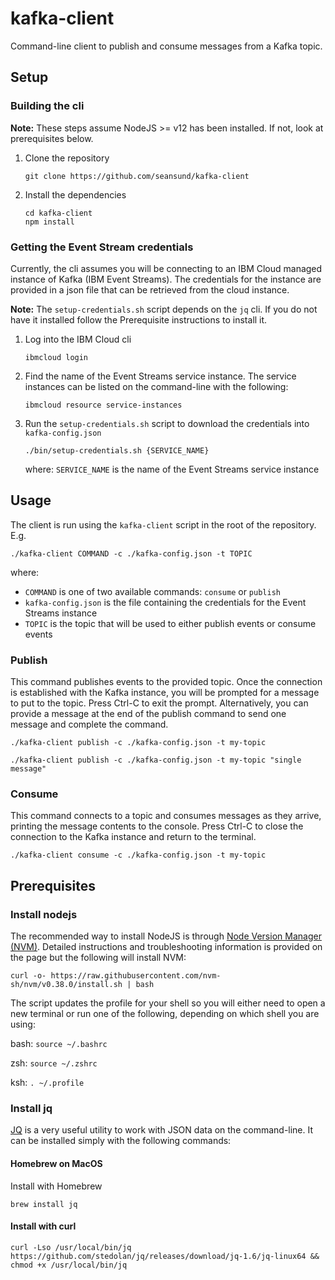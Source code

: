 # kafka-client

Command-line client to publish and consume messages from a Kafka topic.

## Setup

### Building the cli

**Note:** These steps assume NodeJS >= v12 has been installed. If not, look at prerequisites below.

1. Clone the repository
   
    ```shell
    git clone https://github.com/seansund/kafka-client
    ```
   
2. Install the dependencies

    ```shell
    cd kafka-client
    npm install
    ```

### Getting the Event Stream credentials

Currently, the cli assumes you will be connecting to an IBM Cloud managed instance of Kafka (IBM Event Streams). The credentials for the instance are provided in a json file that can be retrieved from the cloud instance.

**Note:** The `setup-credentials.sh` script depends on the `jq` cli. If you do not have it installed follow the Prerequisite instructions to install it.

1. Log into the IBM Cloud cli

    ```shell
    ibmcloud login
    ```

2. Find the name of the Event Streams service instance. The service instances can be listed on the command-line with the following:

    ```shell
    ibmcloud resource service-instances
    ```

3. Run the `setup-credentials.sh` script to download the credentials into `kafka-config.json`

    ```shell
    ./bin/setup-credentials.sh {SERVICE_NAME}
    ```
   
    where: `SERVICE_NAME` is the name of the Event Streams service instance

## Usage

The client is run using the `kafka-client` script in the root of the repository. E.g.

```shell
./kafka-client COMMAND -c ./kafka-config.json -t TOPIC
```

where:
- `COMMAND` is one of two available commands: `consume` or `publish`
- `kafka-config.json` is the file containing the credentials for the Event Streams instance
- `TOPIC` is the topic that will be used to either publish events or consume events

### Publish

This command publishes events to the provided topic. Once the connection is established with the Kafka instance, you will be prompted for
a message to put to the topic. Press Ctrl-C to exit the prompt. Alternatively, you can provide a message at the end of the publish command to send one message and complete the command.

```shell
./kafka-client publish -c ./kafka-config.json -t my-topic
```


```shell
./kafka-client publish -c ./kafka-config.json -t my-topic "single message"
```

### Consume

This command connects to a topic and consumes messages as they arrive, printing the message contents to the console. Press Ctrl-C to close the connection to the Kafka instance and return to the terminal.


```shell
./kafka-client consume -c ./kafka-config.json -t my-topic
```

## Prerequisites

### Install nodejs

The recommended way to install NodeJS is through [Node Version Manager (NVM)](https://github.com/nvm-sh/nvm). Detailed instructions and troubleshooting information is provided on the page but the following will install NVM:

```shell
curl -o- https://raw.githubusercontent.com/nvm-sh/nvm/v0.38.0/install.sh | bash
```

The script updates the profile for your shell so you will either need to open a new terminal or run one of the following, depending on which shell you are using:

bash: `source ~/.bashrc`

zsh: `source ~/.zshrc`

ksh: `. ~/.profile`

### Install jq

[JQ]() is a very useful utility to work with JSON data on the command-line. It can be installed simply with the following commands:

#### Homebrew on MacOS

Install with Homebrew

```shell
brew install jq
```

#### Install with curl

```shell
curl -Lso /usr/local/bin/jq https://github.com/stedolan/jq/releases/download/jq-1.6/jq-linux64 && chmod +x /usr/local/bin/jq
```
